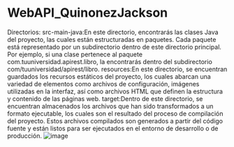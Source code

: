 # WebAPI_QuinonezJackson
Directorios:
src-main-java:En este directorio, encontrarás las clases Java del proyecto, las cuales están estructuradas en paquetes. Cada paquete está representado por un subdirectorio dentro de este directorio principal. Por ejemplo, si una clase pertenece al paquete com.tuuniversidad.apirest.libro, la encontrarás dentro del subdirectorio com/tuuniversidad/apirest/libro.
resources:En este directorio, se encuentran guardados los recursos estáticos del proyecto, los cuales abarcan una variedad de elementos como archivos de configuración, imágenes utilizadas en la interfaz, así como archivos HTML que definen la estructura y contenido de las páginas web.
target:Dentro de este directorio, se encuentran almacenados los archivos que han sido transformados a un formato ejecutable, los cuales son el resultado del proceso de compilación del proyecto. Estos archivos compilados son generados a partir del código fuente y están listos para ser ejecutados en el entorno de desarrollo o de producción.
![image](https://github.com/iamjackson7/WebAPI_Qui-onezJackson/assets/99736392/06b21aed-60cc-4270-b6be-5487a9ca0fb4)
